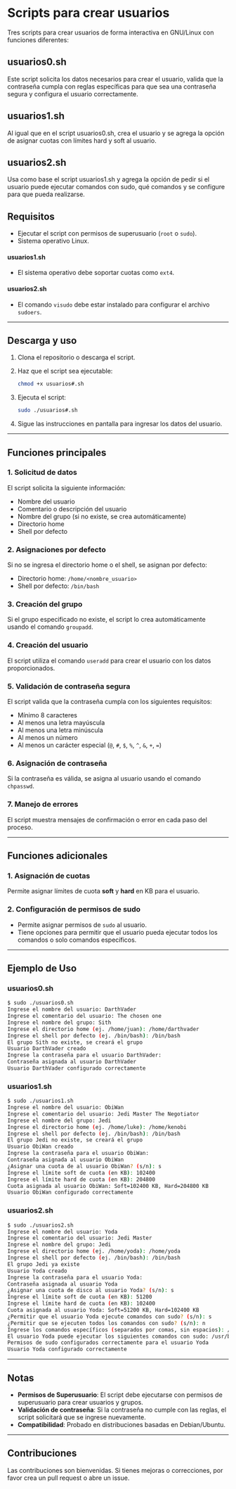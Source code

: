 # Scripts para crear usuarios

Tres scripts para crear usuarios de forma interactiva en GNU/Linux con funciones diferentes: 

## usuarios0.sh
Este script solicita los datos necesarios para crear el usuario, valida que la contraseña cumpla con reglas específicas para que sea una contraseña segura y configura el usuario correctamente.

## usuarios1.sh
Al igual que en el script usuarios0.sh, crea el usuario y se agrega la opción de asignar cuotas con límites hard y soft al usuario.

## usuarios2.sh
Usa como base el script usuarios1.sh y agrega la opción de pedir si el usuario puede ejecutar comandos con sudo, qué comandos y se configure para que pueda realizarse.

## Requisitos

- Ejecutar el script con permisos de superusuario (`root` o `sudo`).
- Sistema operativo Linux.

#### usuarios1.sh

- El sistema operativo debe soportar cuotas como `ext4`.

#### usuarios2.sh

- El comando `visudo` debe estar instalado para configurar el archivo `sudoers`.

---

## Descarga y uso

1. Clona el repositorio o descarga el script.
2. Haz que el script sea ejecutable:

   ```bash
   chmod +x usuarios#.sh
   ```

3. Ejecuta el script:

   ```bash
   sudo ./usuarios#.sh
   ```

4. Sigue las instrucciones en pantalla para ingresar los datos del usuario.

---

## Funciones principales

### 1. **Solicitud de datos**
El script solicita la siguiente información:
- Nombre del usuario
- Comentario o descripción del usuario
- Nombre del grupo (si no existe, se crea automáticamente)
- Directorio home
- Shell por defecto

### 2. **Asignaciones por defecto**
Si no se ingresa el directorio home o el shell, se asignan por defecto:
- Directorio home: `/home/<nombre_usuario>`
- Shell por defecto: `/bin/bash`

### 3. **Creación del grupo**
Si el grupo especificado no existe, el script lo crea automáticamente usando el comando `groupadd`.

### 4. **Creación del usuario**
El script utiliza el comando `useradd` para crear el usuario con los datos proporcionados.

### 5. **Validación de contraseña segura**
El script valida que la contraseña cumpla con los siguientes requisitos:
- Mínimo 8 caracteres
- Al menos una letra mayúscula
- Al menos una letra minúscula
- Al menos un número
- Al menos un carácter especial (`@`, `#`, `$`, `%`, `^`, `&`, `+`, `=`)

### 6. **Asignación de contraseña**
Si la contraseña es válida, se asigna al usuario usando el comando `chpasswd`.

### 7. **Manejo de errores**
El script muestra mensajes de confirmación o error en cada paso del proceso.

---

## Funciones adicionales

### 1. **Asignación de cuotas**
Permite asignar límites de cuota **soft** y **hard** en KB para el usuario.

### 2. **Configuración de permisos de sudo**
- Permite asignar permisos de `sudo` al usuario.
- Tiene opciones para permitir que el usuario pueda ejecutar todos los comandos o solo comandos específicos.

---

## Ejemplo de Uso

### usuarios0.sh

```bash
$ sudo ./usuarios0.sh
Ingrese el nombre del usuario: DarthVader
Ingrese el comentario del usuario: The chosen one
Ingrese el nombre del grupo: Sith
Ingrese el directorio home (ej. /home/juan): /home/darthvader
Ingrese el shell por defecto (ej. /bin/bash): /bin/bash
El grupo Sith no existe, se creará el grupo
Usuario DarthVader creado
Ingrese la contraseña para el usuario DarthVader: 
Contraseña asignada al usuario DarthVader
Usuario DarthVader configurado correctamente
```
### usuarios1.sh

```bash
$ sudo ./usuarios1.sh
Ingrese el nombre del usuario: ObiWan
Ingrese el comentario del usuario: Jedi Master The Negotiator
Ingrese el nombre del grupo: Jedi
Ingrese el directorio home (ej. /home/luke): /home/kenobi
Ingrese el shell por defecto (ej. /bin/bash): /bin/bash
El grupo Jedi no existe, se creará el grupo
Usuario ObiWan creado
Ingrese la contraseña para el usuario ObiWan: 
Contraseña asignada al usuario ObiWan
¿Asignar una cuota de al usuario ObiWan? (s/n): s
Ingrese el límite soft de cuota (en KB): 102400
Ingrese el límite hard de cuota (en KB): 204800
Cuota asignada al usuario ObiWan: Soft=102400 KB, Hard=204800 KB
Usuario ObiWan configurado correctamente
```

### usuarios2.sh

```bash
$ sudo ./usuarios2.sh
Ingrese el nombre del usuario: Yoda
Ingrese el comentario del usuario: Jedi Master
Ingrese el nombre del grupo: Jedi
Ingrese el directorio home (ej. /home/yoda): /home/yoda
Ingrese el shell por defecto (ej. /bin/bash): /bin/bash
El grupo Jedi ya existe
Usuario Yoda creado
Ingrese la contraseña para el usuario Yoda: 
Contraseña asignada al usuario Yoda
¿Asignar una cuota de disco al usuario Yoda? (s/n): s
Ingrese el límite soft de cuota (en KB): 51200
Ingrese el límite hard de cuota (en KB): 102400
Cuota asignada al usuario Yoda: Soft=51200 KB, Hard=102400 KB
¿Permitir que el usuario Yoda ejecute comandos con sudo? (s/n): s
¿Permitir que se ejecuten todos los comandos con sudo? (s/n): n
Ingrese los comandos específicos (separados por comas, sin espacios): /usr/bin/apt,/usr/bin/systemctl
El usuario Yoda puede ejecutar los siguientes comandos con sudo: /usr/bin/apt,/usr/bin/systemctl
Permisos de sudo configurados correctamente para el usuario Yoda
Usuario Yoda configurado correctamente
```

---

## Notas

- **Permisos de Superusuario**: El script debe ejecutarse con permisos de superusuario para crear usuarios y grupos.
- **Validación de contraseña**: Si la contraseña no cumple con las reglas, el script solicitará que se ingrese nuevamente.
- **Compatibilidad**: Probado en distribuciones basadas en Debian/Ubuntu.

---

## Contribuciones

Las contribuciones son bienvenidas. Si tienes mejoras o correcciones, por favor crea un pull request o abre un issue.
